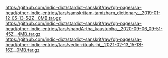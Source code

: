 https://github.com/indic-dict/stardict-sanskrit/raw/gh-pages/sa-head/other-indic-entries/tars/samskritam-tamizham_dictionary__2019-01-12_05-13-52Z__0MB.tar.gz  
https://github.com/indic-dict/stardict-sanskrit/raw/gh-pages/sa-head/other-indic-entries/tars/shabdArtha_kaustubha__2020-09-06_09-51-45Z__4MB.tar.gz  
https://github.com/indic-dict/stardict-sanskrit/raw/gh-pages/sa-head/other-indic-entries/tars/vedic-rituals-hi__2021-02-13_15-13-16Z__0MB.tar.gz  
